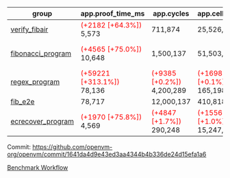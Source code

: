 | group | app.proof_time_ms | app.cycles | app.cells_used | leaf.proof_time_ms | leaf.cycles | leaf.cells_used |
| -- | -- | -- | -- | -- | -- | -- |
| [verify_fibair](https://github.com/openvm-org/openvm/blob/benchmark-results/benchmarks-dispatch/refs/heads/feat/horner/verify_fibair-1641da4d9e43ed3aa4344b4b336de24d15efa1a6.md) |<span style='color: red'>(+2182 [+64.3%])</span> 5,573 |  711,874 |  25,526,369 |- | - | - |
| [fibonacci_program](https://github.com/openvm-org/openvm/blob/benchmark-results/benchmarks-dispatch/refs/heads/feat/horner/fibonacci-1641da4d9e43ed3aa4344b4b336de24d15efa1a6.md) |<span style='color: red'>(+4565 [+75.0%])</span> 10,648 |  1,500,137 |  51,503,940 |<span style='color: red'>(+10765 [+81.3%])</span> 24,010 | <span style='color: red'>(+173125 [+5.6%])</span> 3,260,227 | <span style='color: red'>(+1354401 [+1.2%])</span> 112,091,909 |
| [regex_program](https://github.com/openvm-org/openvm/blob/benchmark-results/benchmarks-dispatch/refs/heads/feat/horner/regex-1641da4d9e43ed3aa4344b4b336de24d15efa1a6.md) |<span style='color: red'>(+59221 [+313.1%])</span> 78,136 | <span style='color: red'>(+9385 [+0.2%])</span> 4,200,289 | <span style='color: red'>(+169837 [+0.1%])</span> 165,198,010 |<span style='color: red'>(+22229 [+73.2%])</span> 52,579 | <span style='color: red'>(+613074 [+10.3%])</span> 6,547,587 | <span style='color: red'>(+4111859 [+1.7%])</span> 248,269,370 |
| [fib_e2e](https://github.com/openvm-org/openvm/blob/benchmark-results/benchmarks-dispatch/refs/heads/feat/horner/fib_e2e-1641da4d9e43ed3aa4344b4b336de24d15efa1a6.md) | 78,717 |  12,000,137 |  410,818,908 | 155,456 |  19,388,418 |  668,277,794 |
| [ecrecover_program](https://github.com/openvm-org/openvm/blob/benchmark-results/benchmarks-dispatch/refs/heads/feat/horner/ecrecover-1641da4d9e43ed3aa4344b4b336de24d15efa1a6.md) |<span style='color: red'>(+1970 [+75.8%])</span> 4,569 | <span style='color: red'>(+4847 [+1.7%])</span> 290,248 | <span style='color: red'>(+155632 [+1.0%])</span> 15,247,929 |<span style='color: red'>(+33431 [+81.0%])</span> 74,688 | <span style='color: red'>(+1206804 [+13.9%])</span> 9,860,255 | <span style='color: red'>(+11903861 [+3.3%])</span> 377,799,418 |


Commit: https://github.com/openvm-org/openvm/commit/1641da4d9e43ed3aa4344b4b336de24d15efa1a6

[Benchmark Workflow](https://github.com/openvm-org/openvm/actions/runs/12849658015)
